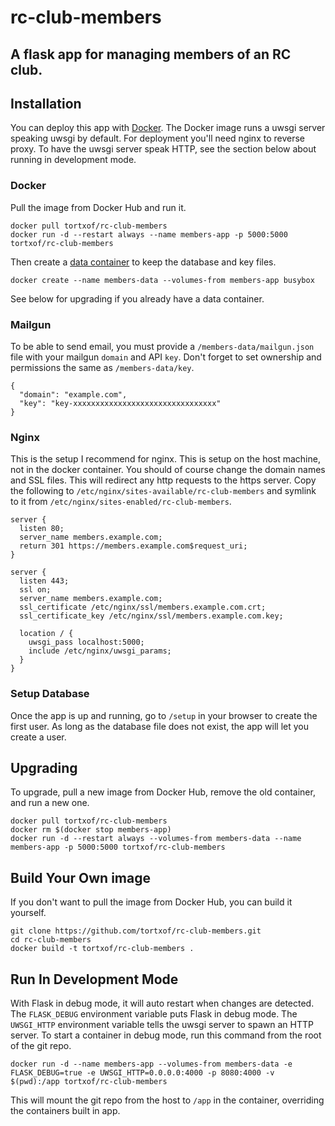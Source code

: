 # rc-club-members

## A flask app for managing members of an RC club.

## Installation

You can deploy this app with [Docker](https://www.docker.com/).
The Docker image runs a uwsgi server speaking uwsgi by default.
For deployment you'll need nginx to reverse proxy.
To have the uwsgi server speak HTTP, see the section below about running in
development mode.

### Docker

Pull the image from Docker Hub and run it.

    docker pull tortxof/rc-club-members
    docker run -d --restart always --name members-app -p 5000:5000 tortxof/rc-club-members

Then create a
[data container](https://docs.docker.com/userguide/dockervolumes/#creating-and-mounting-a-data-volume-container)
to keep the database and key files.

    docker create --name members-data --volumes-from members-app busybox

See below for upgrading if you already have a data container.

### Mailgun

To be able to send email, you must provide a `/members-data/mailgun.json` file
with your mailgun `domain` and API `key`. Don't forget to set ownership and
permissions the same as `/members-data/key`.

    {
      "domain": "example.com",
      "key": "key-xxxxxxxxxxxxxxxxxxxxxxxxxxxxxxxx"
    }

### Nginx

This is the setup I recommend for nginx. This is setup on the host machine, not
in the docker container. You should of course change the domain names and SSL
files. This will redirect any http requests to the https server. Copy the
following to `/etc/nginx/sites-available/rc-club-members` and symlink to it from
`/etc/nginx/sites-enabled/rc-club-members`.

    server {
      listen 80;
      server_name members.example.com;
      return 301 https://members.example.com$request_uri;
    }

    server {
      listen 443;
      ssl on;
      server_name members.example.com;
      ssl_certificate /etc/nginx/ssl/members.example.com.crt;
      ssl_certificate_key /etc/nginx/ssl/members.example.com.key;

      location / {
        uwsgi_pass localhost:5000;
        include /etc/nginx/uwsgi_params;
      }
    }

### Setup Database

Once the app is up and running, go to `/setup` in your browser to create the
first user. As long as the database file does not exist, the app will let you
create a user.

## Upgrading

To upgrade, pull a new image from Docker Hub, remove the old container, and run
a new one.

    docker pull tortxof/rc-club-members
    docker rm $(docker stop members-app)
    docker run -d --restart always --volumes-from members-data --name members-app -p 5000:5000 tortxof/rc-club-members

## Build Your Own image

If you don't want to pull the image from Docker Hub, you can build it yourself.

    git clone https://github.com/tortxof/rc-club-members.git
    cd rc-club-members
    docker build -t tortxof/rc-club-members .

## Run In Development Mode

With Flask in debug mode, it will auto restart when changes are detected.
The `FLASK_DEBUG` environment variable puts Flask in debug mode.
The `UWSGI_HTTP` environment variable tells the uwsgi server to spawn an HTTP
server. To start a container in debug mode, run this command from the root of
the git repo.

    docker run -d --name members-app --volumes-from members-data -e FLASK_DEBUG=true -e UWSGI_HTTP=0.0.0.0:4000 -p 8080:4000 -v $(pwd):/app tortxof/rc-club-members

This will mount the git repo from the host to `/app` in the container,
overriding the containers built in app.
